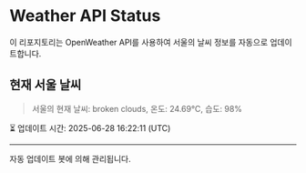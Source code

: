 
# Weather API Status

이 리포지토리는 OpenWeather API를 사용하여 서울의 날씨 정보를 자동으로 업데이트합니다.

## 현재 서울 날씨
> 서울의 현재 날씨: broken clouds, 온도: 24.69°C, 습도: 98%

⏳ 업데이트 시간: 2025-06-28 16:22:11 (UTC)

---
자동 업데이트 봇에 의해 관리됩니다.
